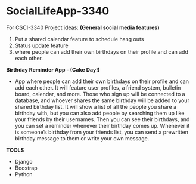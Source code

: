 # SocialLifeApp-3340
For CSCI-3340
Project ideas:
**(General social media features)**
1.	Put a shared calendar feature to schedule hang outs
2.	Status update feature
3.	where people can add their own birthdays on their profile and can add each other.


**Birthday Reminder App - (Cake Day!)**
-	App where people can add their own birthdays on their profile and can add each other. It will feature user profiles, a friend system, bulletin board, calendar, and more. Those who sign up will be connected to a database, and whoever shares the same birthday will be added to your shared birthday list. It will show a list of all the people you share a birthday with, but you can also add people by searching them up like your friends by their usernames. Then you can see their birthdays, and you can set a reminder whenever their birthday comes up. Whenever it is someone’s birthday from your friends list, you can send a prewritten birthday message to them or write your own message. 

**TOOLS**
- Django
- Boostrap
- Python
